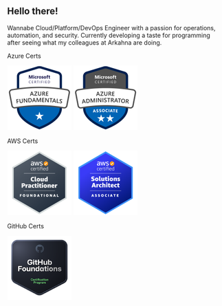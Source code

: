 ## Hello there!

Wannabe Cloud/Platform/DevOps Engineer with a passion for operations, automation, and security.
Currently developing a taste for programming after seeing what my colleagues at Arkahna are doing.

Azure Certs

<img src="./images/Azure%20Fundamentals%20Badge.png" alt="Azure Fundamentals" width="150" height="150">
<img src="./images/Azure%20Admin%20Associate%20Badge.png" alt="Azure Administrator Associate" width="150" height="150">

AWS Certs

<img src="./images/AWS%20Cloud%20Practitioner%20Badge.png" alt="AWS Cloud Practitioner" width="150" height="150">
<img src="./images/AWS%20Solutions%20Architect%20Badge.png" alt="AWS Solutions Architect Associate" width="150" height="150">

GitHub Certs

<img src="./images/Github%20Foundations%20Badge.png" alt="GitHub Foundations" width="150" height="150">

<!--END_SECTION:badges-->

<!--
**BenHollamby/BenHollamby** is a ✨ _special_ ✨ repository because its `README.md` (this file) appears on your GitHub profile.

Here are some ideas to get you started:

- 🔭 I’m currently working on ...
- 🌱 I’m currently learning ...
- 👯 I’m looking to collaborate on ...
- 🤔 I’m looking for help with ...
- 💬 Ask me about ...
- 📫 How to reach me: ...
- 😄 Pronouns: ...
- ⚡ Fun fact: ...
-->
